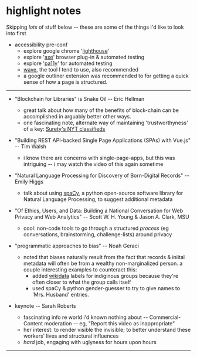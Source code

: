 highlight notes
===============

Skipping _lots_ of stuff below -- these are some of the things I'd like to look into first

- accessibility pre-conf
    - explore google chrome '[lighthouse](https://developers.google.com/web/tools/lighthouse/)'
    - explore '[axe](https://www.deque.com/axe/)' browser plug-in & automated testing
    - explore '[pa11y](http://pa11y.org)' for automated testing
    - [wave](https://wave.webaim.org), the tool I tend to use, also recommended
    - a google outliner extension was recommended to for getting a quick sense of how a page is structured.

---

- "Blockchain for Libraries" is Snake Oil -- Eric Hellman
    - great talk about how many of the benefits of block-chain can be accomplished in arguably better other ways.
    - one fascinating note, alternate way of maintaining 'trustworthyness' of a key: [Surety's NYT classifieds](https://motherboard.vice.com/en_us/article/j5nzx4/what-was-the-first-blockchain)

- "Building REST API-backed Single Page Applications (SPAs) with Vue.js" -- Tim Walsh
    - i know there are concerns with single-page-apps, but this was intriguing -- i may watch the video of this again sometime

- "Natural Language Processing for Discovery of Born-Digital Records" -- Emily Higgs
    - talk about using [spaCy](https://spacy.io), a python open-source software library for Natural Language Processing, to suggest additional metadata

- "Of Ethics, Users, and Data: Building a National Conversation for Web Privacy and Web Analytics" -- Scott W. H. Young & Jason A. Clark, MSU
    - cool: non-code tools to go through a structured _process_ (eg conversations, brainstorming, challenge-lists) around privacy

- "programmatic approaches to bias" -- Noah Geraci
    - noted that biases naturally result from the fact that records & iniital metadata will often be from a wealthy non-marginalized person. a couple interesting examples to counteract this:
        - added [wikidata](https://www.wikidata.org/wiki/Wikidata:Main_Page) labels for indiginous groups because they're often closer to what the group calls itself
        - used spaCy & python gender-guesser to try to give names to 'Mrs. Husband' entries.

- keynote -- Sarah Roberts
    - fascinating info re world i'd known nothing about -- Commercial-Content moderation -- eg, "Report this video as inappropriate"
    - her interest: to render visible the invisible; to better understand these workers' lives and structural influences
    - _hard_ job, engaging with uglyness for hours upon hours

---
